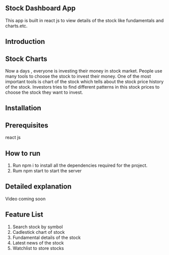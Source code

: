Stock Dashboard App
-------------------------------------------------------------------------------------------------------
This app is built in react js to view details of the stock like fundamentals and charts.etc.


Introduction
-------------------------------------------------------------------------------------------------------

Stock Charts
------------------------------------------------------------------------------------------------
Now a days , everyone is investing their money in stock market. People use many tools to choose the stock to invest their money. One of the most important tools is chart of the stock which tells about the stock price history of the stock. Investors tries to find different patterns in this stock prices to choose the stock they want to invest.


Installation
--------------------------------------------------------------------------------------------------------
Prerequisites
---------------
react js


How to run
--------------------------------------------------------------------------------------------------------

1. Run npm i to install all the dependencies required for the project.
2. Rum npm start to start the server


Detailed explanation
--------------------------------------------------------------------------------------------------------
Video coming soon


Feature List
--------------------------------------------------------------------------------------------------------
1) Search stock by symbol
2) Cadlestick chart of stock
3) Fundamental details of the stock
4) Latest news of the stock
5) Watchlist to store stocks
